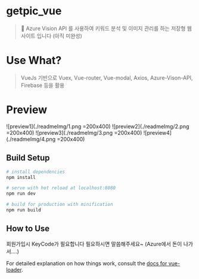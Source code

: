 # getpic_vue

> Azure Vision API 를 사용하여 키워드 분석 및 이미지 관리를 하는
  저장형 웹사이트 입니다 (아직 미완성)

# Use What?

> VueJs 기반으로
  Vuex, Vue-router, Vue-modal, Axios, Azure-Vison-API, Firebase 등을 활용

# Preview

> 
![preview1](./readmeImg/1.png =200x400)
![preview2](./readmeImg/2.png =200x400)
![preview3](./readmeImg/3.png =200x400)
![preview4](./readmeImg/4.png =200x400)

## Build Setup

``` bash
# install dependencies
npm install

# serve with hot reload at localhost:8080
npm run dev

# build for production with minification
npm run build
```

## How to Use
회원가입시 KeyCode가 필요합니다 필요하시면 말씀해주세요~ (Azure에서 돈이 나가서....)


For detailed explanation on how things work, consult the [docs for vue-loader](http://vuejs.github.io/vue-loader).
